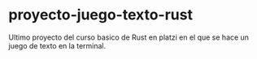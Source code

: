 # proyecto-juego-texto-rust
Ultimo proyecto del curso basico de Rust en platzi en el que se hace un juego de texto en la terminal.

